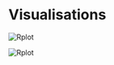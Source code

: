 # Visualisations


![Rplot](https://github.com/user-attachments/assets/bf7cc974-83db-4dc6-9ba1-2d3222471e3c)


![Rplot](https://github.com/user-attachments/assets/da9880f5-fdcc-4d52-8783-bd7d041e5f05)
